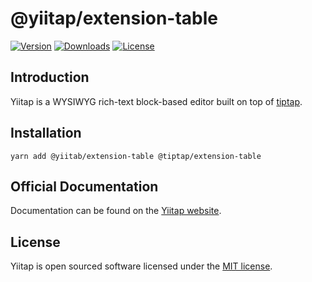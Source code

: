 # @yiitap/extension-table
[![Version](https://img.shields.io/npm/v/@yiitap/extension-table.svg?label=version)](https://www.npmjs.com/package/@yiitap/extension-table)
[![Downloads](https://img.shields.io/npm/dm/@yiitap/extension-table.svg)](https://npmcharts.com/compare/yiitap?minimal=true)
[![License](https://img.shields.io/npm/l/@yiitap/extension-table.svg)](https://github.com/yiitap/yiitap/blob/main/LICENSE)

## Introduction
Yiitap is a WYSIWYG rich-text block-based editor built on top of [tiptap](https://tiptap.dev).

## Installation

```shell
yarn add @yiitab/extension-table @tiptap/extension-table
```

## Official Documentation
Documentation can be found on the [Yiitap website](https://yiitap.pileax.ai).

## License
Yiitap is open sourced software licensed under the [MIT license](https://github.com/yiitap/yiitap/blob/main/LICENSE).
